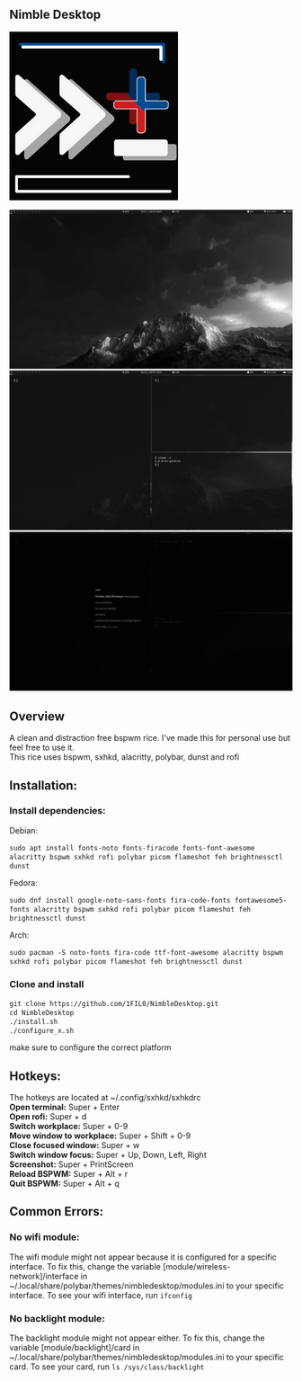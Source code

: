 ## Nimble Desktop
<img src="./readme_assets/nimbledesktop.png" alt="Alt text" width="300"/>

![Desktop](./readme_assets/ss3.png)
![Desktop Flow](./readme_assets/ss1.png)
![Rofi](./readme_assets/ss2.png)

## Overview

A clean and distraction free bspwm rice. I've made this for personal use but feel free to use it.  
This rice uses bspwm, sxhkd, alacritty, polybar, dunst and rofi

## Installation:

### Install dependencies:  
  
Debian:  
```
sudo apt install fonts-noto fonts-firacode fonts-font-awesome alacritty bspwm sxhkd rofi polybar picom flameshot feh brightnessctl dunst
```  
  
Fedora:  
```
sudo dnf install google-noto-sans-fonts fira-code-fonts fontawesome5-fonts alacritty bspwm sxhkd rofi polybar picom flameshot feh brightnessctl dunst
```  
  
Arch:  
```
sudo pacman -S noto-fonts fira-code ttf-font-awesome alacritty bspwm sxhkd rofi polybar picom flameshot feh brightnessctl dunst
```  

### Clone and install  
  
```
git clone https://github.com/1FIL0/NimbleDesktop.git
cd NimbleDesktop
./install.sh
./configure_x.sh
```
make sure to configure the correct platform

## Hotkeys:  
The hotkeys are located at ~/.config/sxhkd/sxhkdrc  
**Open terminal:** Super + Enter  
**Open rofi:** Super + d  
**Switch workplace:** Super + 0-9  
**Move window to workplace:** Super + Shift + 0-9  
**Close focused window:** Super + w  
**Switch window focus:** Super + Up, Down, Left, Right  
**Screenshot:** Super + PrintScreen  
**Reload BSPWM:** Super + Alt + r  
**Quit BSPWM:** Super + Alt + q  

## Common Errors:

### No wifi module:
The wifi module might not appear because it is configured for a specific interface. To fix this, change the variable [module/wireless-network]/interface in ~/.local/share/polybar/themes/nimbledesktop/modules.ini to your specific interface. To see your wifi interface, run ```ifconfig```  

### No backlight module:
The backlight module might not appear either. To fix this, change the variable [module/backlight]/card in ~/.local/share/polybar/themes/nimbledesktop/modules.ini to your specific card. To see your card, run ```ls /sys/class/backlight```


